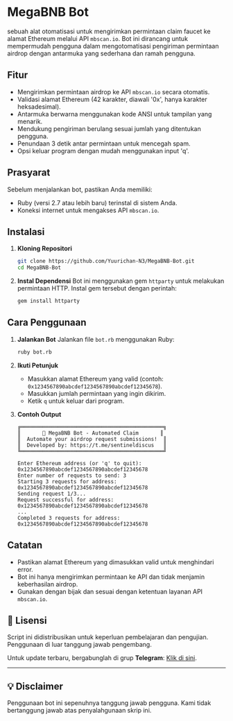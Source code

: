 # MegaBNB Bot

sebuah alat otomatisasi untuk mengirimkan permintaan claim faucet ke alamat Ethereum melalui API `mbscan.io`. Bot ini dirancang untuk mempermudah pengguna dalam mengotomatisasi pengiriman permintaan airdrop dengan antarmuka yang sederhana dan ramah pengguna.


## Fitur
- Mengirimkan permintaan airdrop ke API `mbscan.io` secara otomatis.
- Validasi alamat Ethereum (42 karakter, diawali '0x', hanya karakter heksadesimal).
- Antarmuka berwarna menggunakan kode ANSI untuk tampilan yang menarik.
- Mendukung pengiriman berulang sesuai jumlah yang ditentukan pengguna.
- Penundaan 3 detik antar permintaan untuk mencegah spam.
- Opsi keluar program dengan mudah menggunakan input 'q'.

## Prasyarat
Sebelum menjalankan bot, pastikan Anda memiliki:
- Ruby (versi 2.7 atau lebih baru) terinstal di sistem Anda.
- Koneksi internet untuk mengakses API `mbscan.io`.

## Instalasi
1. **Kloning Repositori**
   ```bash
   git clone https://github.com/Yuurichan-N3/MegaBNB-Bot.git
   cd MegaBNB-Bot
   ```

2. **Instal Dependensi**
   Bot ini menggunakan gem `httparty` untuk melakukan permintaan HTTP. Instal gem tersebut dengan perintah:
   ```bash
   gem install httparty
   ```

## Cara Penggunaan
1. **Jalankan Bot**
   Jalankan file `bot.rb` menggunakan Ruby:
   ```bash
   ruby bot.rb
   ```

2. **Ikuti Petunjuk**
   - Masukkan alamat Ethereum yang valid (contoh: `0x1234567890abcdef1234567890abcdef12345678`).
   - Masukkan jumlah permintaan yang ingin dikirim.
   - Ketik `q` untuk keluar dari program.

3. **Contoh Output**
   ```
   ╔══════════════════════════════════════════════╗
   ║       🌟 MegaBNB Bot - Automated Claim       ║
   ║  Automate your airdrop request submissions!  ║
   ║  Developed by: https://t.me/sentineldiscus   ║
   ╚══════════════════════════════════════════════╝

   Enter Ethereum address (or 'q' to quit): 0x1234567890abcdef1234567890abcdef12345678
   Enter number of requests to send: 3
   Starting 3 requests for address: 0x1234567890abcdef1234567890abcdef12345678
   Sending request 1/3...
   Request successful for address: 0x1234567890abcdef1234567890abcdef12345678
   ...
   Completed 3 requests for address: 0x1234567890abcdef1234567890abcdef12345678
   ```

## Catatan
- Pastikan alamat Ethereum yang dimasukkan valid untuk menghindari error.
- Bot ini hanya mengirimkan permintaan ke API dan tidak menjamin keberhasilan airdrop.
- Gunakan dengan bijak dan sesuai dengan ketentuan layanan API `mbscan.io`.

## 📜 Lisensi  

Script ini didistribusikan untuk keperluan pembelajaran dan pengujian. Penggunaan di luar tanggung jawab pengembang.  

Untuk update terbaru, bergabunglah di grup **Telegram**: [Klik di sini](https://t.me/sentineldiscus).


---

## 💡 Disclaimer
Penggunaan bot ini sepenuhnya tanggung jawab pengguna. Kami tidak bertanggung jawab atas penyalahgunaan skrip ini.
